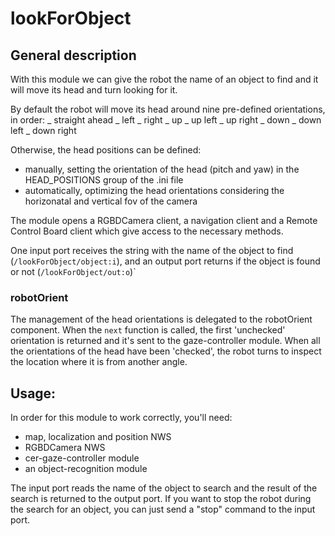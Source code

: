 # lookForObject

## General description
With this module we can give the robot the name of an object to find and it will move its head and turn looking for it.

By default the robot will move its head around nine pre-defined orientations, in order:
_ straight ahead
_ left
_ right
_ up
_ up left
_ up right
_ down
_ down left
_ down right

Otherwise, the head positions can be defined:
- manually, setting the orientation of the head (pitch and yaw) in the HEAD_POSITIONS group of the .ini file 
- automatically, optimizing the head orientations considering the horizonatal and vertical fov of the camera

The module opens a RGBDCamera client, a navigation client and a Remote Control Board client which give access to the necessary methods.

One input port receives the string with the name of the object to find (`/lookForObject/object:i`), and an output port returns if the object is found or not (`/lookForObject/out:o`)`

### robotOrient
The management of the head orientations is delegated to the robotOrient component.
When the `next` function is called, the first 'unchecked' orientation is returned and it's sent to the gaze-controller module.
When all the orientations of the head have been 'checked', the robot turns to inspect the location where it is from another angle.

## Usage:
In order for this module to work correctly, you'll need:
- map, localization and position NWS
- RGBDCamera NWS
- cer-gaze-controller module
- an object-recognition module

The input port reads the name of the object to search and the result of the search is returned to the output port.
If you want to stop the robot during the search for an object, you can just send a "stop" command to the input port.


